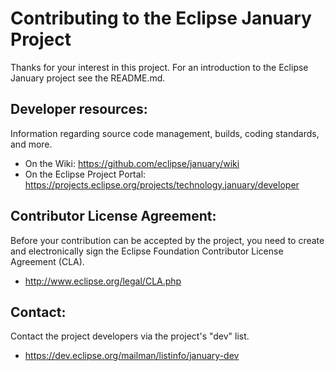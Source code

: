 Contributing to the Eclipse January Project
=======================

Thanks for your interest in this project. For an introduction to the Eclipse January project see the README.md.

Developer resources:
--------------------

Information regarding source code management, builds, coding standards, and more.

- On the Wiki: https://github.com/eclipse/january/wiki
- On the Eclipse Project Portal: https://projects.eclipse.org/projects/technology.january/developer

Contributor License Agreement:
------------------------------

Before your contribution can be accepted by the project, you need to create and electronically sign the Eclipse Foundation Contributor License Agreement (CLA).

- http://www.eclipse.org/legal/CLA.php

Contact:
--------

Contact the project developers via the project's "dev" list.

- https://dev.eclipse.org/mailman/listinfo/january-dev
